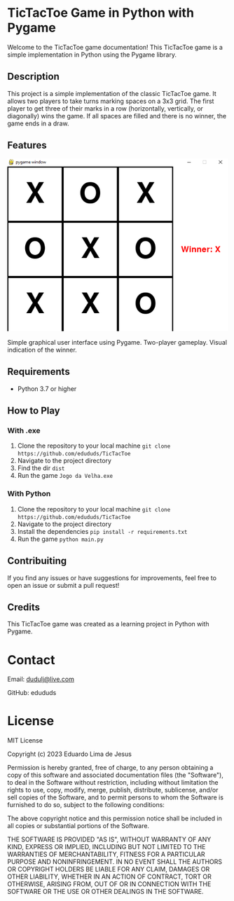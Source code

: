 # TicTacToe Game in Python with Pygame

Welcome to the TicTacToe game documentation! This TicTacToe game is a simple implementation in Python using the Pygame library.

## Description

This project is a simple implementation of the classic TicTacToe game. It allows two players to take turns marking spaces on a 3x3 grid. The first player to get three of their marks in a row (horizontally, vertically, or diagonally) wins the game. If all spaces are filled and there is no winner, the game ends in a draw.

## Features

![Screenshot](https://github.com/edududs/TicTacToe/blob/main/screenshots/TicTacToe%20Print.png)

Simple graphical user interface using Pygame.
Two-player gameplay.
Visual indication of the winner.

## Requirements

- Python 3.7 or higher

## How to Play

### With .exe

1. Clone the repository to your local machine `git clone https://github.com/edududs/TicTacToe`
2. Navigate to the project directory
3. Find the dir `dist`
4. Run the game `Jogo da Velha.exe` 

### With Python

1. Clone the repository to your local machine `git clone https://github.com/edududs/TicTacToe`
2. Navigate to the project directory
3. Install the dependencies `pip install -r requirements.txt`
4. Run the game `python main.py`

## Contribuiting

If you find any issues or have suggestions for improvements, feel free to open an issue or submit a pull request!

## Credits

This TicTacToe game was created as a learning project in Python with Pygame.

# Contact

Email: dudulj@live.com

GitHub: edududs

# License

MIT License

Copyright (c) 2023 Eduardo Lima de Jesus

Permission is hereby granted, free of charge, to any person obtaining a copy
of this software and associated documentation files (the "Software"), to deal
in the Software without restriction, including without limitation the rights
to use, copy, modify, merge, publish, distribute, sublicense, and/or sell
copies of the Software, and to permit persons to whom the Software is
furnished to do so, subject to the following conditions:

The above copyright notice and this permission notice shall be included in all
copies or substantial portions of the Software.

THE SOFTWARE IS PROVIDED "AS IS", WITHOUT WARRANTY OF ANY KIND, EXPRESS OR
IMPLIED, INCLUDING BUT NOT LIMITED TO THE WARRANTIES OF MERCHANTABILITY,
FITNESS FOR A PARTICULAR PURPOSE AND NONINFRINGEMENT. IN NO EVENT SHALL THE
AUTHORS OR COPYRIGHT HOLDERS BE LIABLE FOR ANY CLAIM, DAMAGES OR OTHER
LIABILITY, WHETHER IN AN ACTION OF CONTRACT, TORT OR OTHERWISE, ARISING FROM,
OUT OF OR IN CONNECTION WITH THE SOFTWARE OR THE USE OR OTHER DEALINGS IN THE
SOFTWARE.
